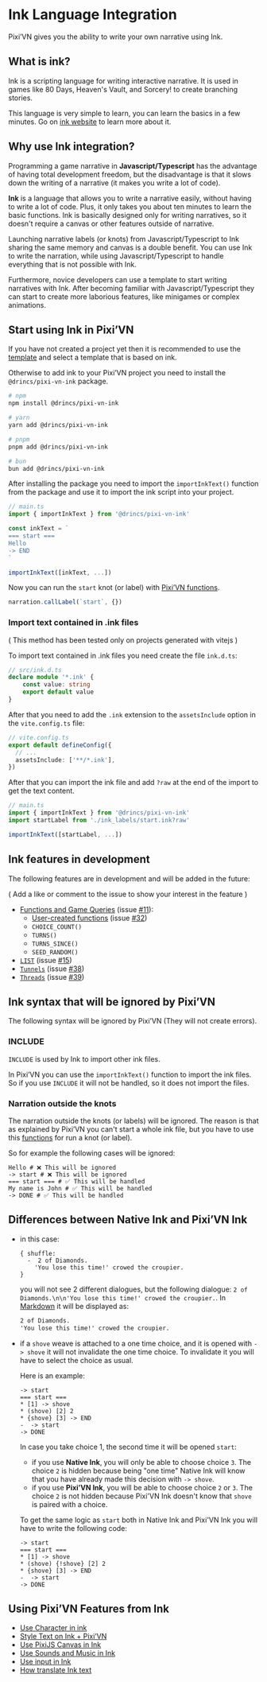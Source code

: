 # Ink Language Integration

Pixi’VN gives you the ability to write your own narrative using Ink.

## What is ink?

Ink is a scripting language for writing interactive narrative. It is used in games like 80 Days, Heaven's Vault, and Sorcery! to create branching stories.

This language is very simple to learn, you can learn the basics in a few minutes. Go on [ink website](https://www.inklestudios.com/ink/) to learn more about it.

## Why use Ink integration?

Programming a game narrative in **Javascript/Typescript** has the advantage of having total development freedom, but the disadvantage is that it slows down the writing of a narrative (it makes you write a lot of code).

**Ink** is a language that allows you to write a narrative easily, without having to write a lot of code. Plus, it only takes you about ten minutes to learn the basic functions. Ink is basically designed only for writing narratives, so it doesn't require a canvas or other features outside of narrative.

Launching narrative labels (or knots) from Javascript/Typescript to Ink sharing the same memory and canvas is a double benefit. You can use Ink to write the narration, while using Javascript/Typescript to handle everything that is not possible with Ink.

Furthermore, novice developers can use a template to start writing narratives with Ink. After becoming familiar with Javascript/Typescript they can start to create more laborious features, like minigames or complex animations.

## Start using Ink in Pixi’VN

If you have not created a project yet then it is recommended to use the [template](/start/getting-started.md#project-initialization) and select a template that is based on ink.

Otherwise to add ink to your Pixi’VN project you need to install the `@drincs/pixi-vn-ink` package.

```bash
# npm
npm install @drincs/pixi-vn-ink

# yarn
yarn add @drincs/pixi-vn-ink

# pnpm
pnpm add @drincs/pixi-vn-ink

# bun
bun add @drincs/pixi-vn-ink
```

After installing the package you need to import the `importInkText()` function from the package and use it to import the ink script into your project.

```typescript
// main.ts
import { importInkText } from '@drincs/pixi-vn-ink'

const inkText = `
=== start ===
Hello
-> END
`

importInkText([inkText, ...])
```

Now you can run the `start` knot (or label) with [Pixi’VN functions](/start/labels.md#run-a-label).

```typescript
narration.callLabel(`start`, {})
```

### Import text contained in .ink files

( This method has been tested only on projects generated with vitejs )

To import text contained in .ink files you need create the file `ink.d.ts`:

```typescript
// src/ink.d.ts
declare module '*.ink' {
    const value: string
    export default value
}

```

After that you need to add the `.ink` extension to the `assetsInclude` option in the `vite.config.ts` file:

```typescript
// vite.config.ts
export default defineConfig({
  // ...
  assetsInclude: ['**/*.ink'],
})
```

After that you can import the ink file and add `?raw` at the end of the import to get the text content.

```typescript
// main.ts
import { importInkText } from '@drincs/pixi-vn-ink'
import startLabel from './ink_labels/start.ink?raw'

importInkText([startLabel, ...])
```

## Ink features in development

The following features are in development and will be added in the future:

( Add a like or comment to the issue to show your interest in the feature )

* [Functions and Game Queries](https://github.com/inkle/ink/blob/master/Documentation/WritingWithInk.md#9-game-queries-and-functions) (issue [#11](https://github.com/DRincs-Productions/pixi-vn-ink/issues/11)):
  * [User-created functions](https://github.com/inkle/ink/blob/master/Documentation/WritingWithInk.md#5-functions) (issue [#32](https://github.com/DRincs-Productions/pixi-vn-ink/issues/32))
  * `CHOICE_COUNT()`
  * `TURNS()`
  * `TURNS_SINCE()`
  * `SEED_RANDOM()`
* [`LIST`](https://github.com/inkle/ink/blob/master/Documentation/WritingWithInk.md#1-basic-lists) (issue [#15](https://github.com/DRincs-Productions/pixi-vn-ink/issues/15))
* [`Tunnels`](https://github.com/inkle/ink/blob/master/Documentation/WritingWithInk.md#1-tunnels) (issue [#38](https://github.com/DRincs-Productions/pixi-vn-ink/issues/38))
* [`Threads`](https://github.com/inkle/ink/blob/master/Documentation/WritingWithInk.md#2-threads) (issue [#39](https://github.com/DRincs-Productions/pixi-vn-ink/issues/39))

## Ink syntax that will be ignored by Pixi’VN

The following syntax will be ignored by Pixi’VN (They will not create errors).

### INCLUDE

`INCLUDE` is used by Ink to import other ink files.

In Pixi’VN you can use the `importInkText()` function to import the ink files. So if you use `INCLUDE` it will not be handled, so it does not import the files.

### Narration outside the knots

The narration outside the knots (or labels) will be ignored.
The reason is that as explained by Pixi’VN you can't start a whole ink file, but you have to use this [functions](/start/labels.md#run-a-label) for run a knot (or label).

So for example the following cases will be ignored:

```ink
Hello # ❌ This will be ignored
-> start # ❌ This will be ignored
=== start === # ✅ This will be handled
My name is John # ✅ This will be handled
-> DONE # ✅ This will be handled
```

## Differences between Native Ink and Pixi’VN Ink

* in this case:

    ```ink
    { shuffle:
      -  2 of Diamonds.
        'You lose this time!' crowed the croupier.
    }
    ```

    you will not see 2 different dialogues, but the following dialogue: `2 of Diamonds.\n\n'You lose this time!' crowed the croupier.`. In [Markdown](/ink/ink-markdown.md) it will be displayed as:

    ```txt
    2 of Diamonds.
    'You lose this time!' crowed the croupier.
    ```

* if a `shove` weave is attached to a one time choice, and it is opened with `-> shove` it will not invalidate the one time choice. To invalidate it you will have to select the choice as usual.

    Here is an example:

    ```ink
    -> start
    === start ===
    * [1] -> shove
    * (shove) [2] 2
    * {shove} [3] -> END
    -  -> start
    -> DONE
    ```

    In case you take choice 1, the second time it will be opened `start`:
  * if you use **Native Ink**, you will only be able to choose choice `3`. The choice `2` is hidden because being "one time" Native Ink will know that you have already made this decision with `-> shove`.
  * if you use **Pixi’VN Ink**, you will be able to choose choice `2` or `3`. The choice `2` is not hidden because Pixi'VN Ink doesn't know that `shove` is paired with a choice.

  To get the same logic as `start` both in Native Ink and Pixi'VN Ink you will have to write the following code:

  ```ink
  -> start
  === start ===
  * [1] -> shove
  * (shove) {!shove} [2] 2
  * {shove} [3] -> END
  -  -> start
  -> DONE
  ```

## Using Pixi’VN Features from Ink

* [Use Character in ink](/ink/ink-character.md)
* [Style Text on Ink + Pixi’VN](/ink/ink-markdown.md)
* [Use PixiJS Canvas in Ink](/ink/ink-canvas.md)
* [Use Sounds and Music in Ink](/ink/ink-sound.md)
* [Use input in Ink](/ink/ink-input.md)
* [How translate Ink text](/ink/ink-translate.md)
